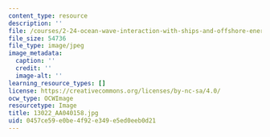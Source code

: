 ```yaml
---
content_type: resource
description: ''
file: /courses/2-24-ocean-wave-interaction-with-ships-and-offshore-energy-systems-13-022-spring-2002/0457ce59e0be4f92e349e5ed0eeb0d21_13022_AA040158.jpg
file_size: 54736
file_type: image/jpeg
image_metadata:
  caption: ''
  credit: ''
  image-alt: ''
learning_resource_types: []
license: https://creativecommons.org/licenses/by-nc-sa/4.0/
ocw_type: OCWImage
resourcetype: Image
title: 13022_AA040158.jpg
uid: 0457ce59-e0be-4f92-e349-e5ed0eeb0d21
---
```


